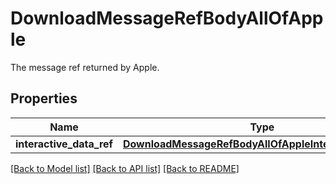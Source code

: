 # DownloadMessageRefBodyAllOfApple

The message ref returned by Apple.
## Properties
Name | Type | Description | Notes
------------ | ------------- | ------------- | -------------
**interactive_data_ref** | [**DownloadMessageRefBodyAllOfAppleInteractiveDataRef**](DownloadMessageRefBodyAllOfAppleInteractiveDataRef.md) |  | 

[[Back to Model list]](../README.md#documentation-for-models) [[Back to API list]](../README.md#documentation-for-api-endpoints) [[Back to README]](../README.md)


